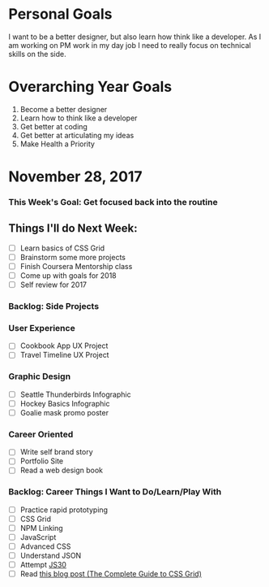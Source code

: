 Personal Goals
==============

I want to be a better designer, but also learn how think like a developer. As I am working on PM work in my day job I need to really focus on technical skills on the side.

# Overarching Year Goals
1. Become a better designer
2. Learn how to think like a developer
3. Get better at coding
4. Get better at articulating my ideas
5. Make Health a Priority

# November 28, 2017

### This Week's Goal: Get focused back into the routine

## Things I'll do Next Week:
- [ ] Learn basics of CSS Grid
- [ ] Brainstorm some more projects
- [ ] Finish Coursera Mentorship class
- [ ] Come up with goals for 2018
- [ ] Self review for 2017

### Backlog: Side Projects

### User Experience
- [ ] Cookbook App UX Project
- [ ] Travel Timeline UX Project

### Graphic Design
- [ ] Seattle Thunderbirds Infographic
- [ ] Hockey Basics Infographic
- [ ] Goalie mask promo poster

### Career Oriented
- [ ] Write self brand story
- [ ] Portfolio Site
- [ ] Read a web design book

### Backlog: Career Things I Want to Do/Learn/Play With
- [ ] Practice rapid prototyping
- [ ] CSS Grid
- [ ] NPM Linking
- [ ] JavaScript
- [ ] Advanced CSS
- [ ] Understand JSON
- [ ] Attempt [JS30](https://javascript30.com/)
- [ ] Read [this blog post (The Complete Guide to CSS Grid)](https://css-tricks.com/snippets/css/complete-guide-grid)
